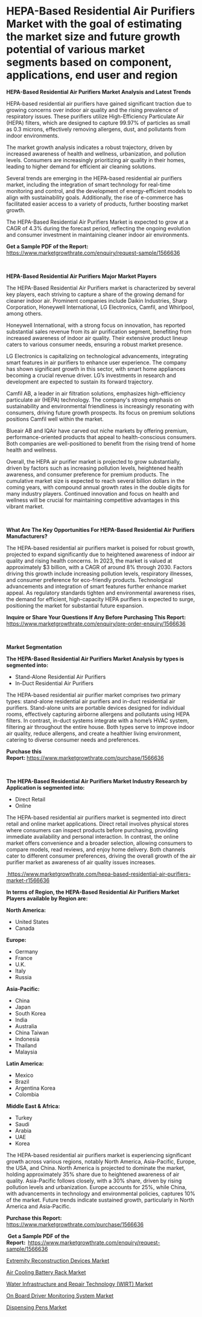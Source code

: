<p><h1>HEPA-Based Residential Air Purifiers Market with the goal of estimating the market size and future growth potential of various market segments based on component, applications, end user and region</h1></p><p><strong>HEPA-Based Residential Air Purifiers Market Analysis and Latest Trends</strong></p>
<p><p>HEPA-based residential air purifiers have gained significant traction due to growing concerns over indoor air quality and the rising prevalence of respiratory issues. These purifiers utilize High-Efficiency Particulate Air (HEPA) filters, which are designed to capture 99.97% of particles as small as 0.3 microns, effectively removing allergens, dust, and pollutants from indoor environments. </p><p>The market growth analysis indicates a robust trajectory, driven by increased awareness of health and wellness, urbanization, and pollution levels. Consumers are increasingly prioritizing air quality in their homes, leading to higher demand for efficient air cleaning solutions. </p><p>Several trends are emerging in the HEPA-based residential air purifiers market, including the integration of smart technology for real-time monitoring and control, and the development of energy-efficient models to align with sustainability goals. Additionally, the rise of e-commerce has facilitated easier access to a variety of products, further boosting market growth.</p><p>The HEPA-Based Residential Air Purifiers Market is expected to grow at a CAGR of 4.3% during the forecast period, reflecting the ongoing evolution and consumer investment in maintaining cleaner indoor air environments.</p></p>
<p><strong>Get a Sample PDF of the Report:&nbsp;</strong> <a href="https://www.marketgrowthrate.com/enquiry/request-sample/1566636">https://www.marketgrowthrate.com/enquiry/request-sample/1566636</a></p>
<p>&nbsp;</p>
<p><strong>HEPA-Based Residential Air Purifiers Major Market Players</strong></p>
<p><p>The HEPA-Based Residential Air Purifiers market is characterized by several key players, each striving to capture a share of the growing demand for cleaner indoor air. Prominent companies include Daikin Industries, Sharp Corporation, Honeywell International, LG Electronics, Camfil, and Whirlpool, among others. </p><p>Honeywell International, with a strong focus on innovation, has reported substantial sales revenue from its air purification segment, benefiting from increased awareness of indoor air quality. Their extensive product lineup caters to various consumer needs, ensuring a robust market presence.</p><p>LG Electronics is capitalizing on technological advancements, integrating smart features in air purifiers to enhance user experience. The company has shown significant growth in this sector, with smart home appliances becoming a crucial revenue driver. LG’s investments in research and development are expected to sustain its forward trajectory.</p><p>Camfil AB, a leader in air filtration solutions, emphasizes high-efficiency particulate air (HEPA) technology. The company's strong emphasis on sustainability and environmental friendliness is increasingly resonating with consumers, driving future growth prospects. Its focus on premium solutions positions Camfil well within the market.</p><p>Blueair AB and IQAir have carved out niche markets by offering premium, performance-oriented products that appeal to health-conscious consumers. Both companies are well-positioned to benefit from the rising trend of home health and wellness.</p><p>Overall, the HEPA air purifier market is projected to grow substantially, driven by factors such as increasing pollution levels, heightened health awareness, and consumer preference for premium products. The cumulative market size is expected to reach several billion dollars in the coming years, with compound annual growth rates in the double digits for many industry players. Continued innovation and focus on health and wellness will be crucial for maintaining competitive advantages in this vibrant market.</p></p>
<p>&nbsp;</p>
<p><strong>What Are The Key Opportunities For HEPA-Based Residential Air Purifiers Manufacturers?</strong></p>
<p><p>The HEPA-based residential air purifiers market is poised for robust growth, projected to expand significantly due to heightened awareness of indoor air quality and rising health concerns. In 2023, the market is valued at approximately $3 billion, with a CAGR of around 8% through 2030. Factors driving this growth include increasing pollution levels, respiratory illnesses, and consumer preference for eco-friendly products. Technological advancements and integration of smart features further enhance market appeal. As regulatory standards tighten and environmental awareness rises, the demand for efficient, high-capacity HEPA purifiers is expected to surge, positioning the market for substantial future expansion.</p></p>
<p><strong>Inquire or Share Your Questions If Any Before Purchasing This Report:</strong> <a href="https://www.marketgrowthrate.com/enquiry/pre-order-enquiry/1566636">https://www.marketgrowthrate.com/enquiry/pre-order-enquiry/1566636</a></p>
<p>&nbsp;</p>
<p><strong>Market Segmentation</strong></p>
<p><strong>The HEPA-Based Residential Air Purifiers Market Analysis by types is segmented into:</strong></p>
<p><ul><li>Stand-Alone Residential Air Purifiers</li><li>In-Duct Residential Air Purifiers</li></ul></p>
<p><p>The HEPA-based residential air purifier market comprises two primary types: stand-alone residential air purifiers and in-duct residential air purifiers. Stand-alone units are portable devices designed for individual rooms, effectively capturing airborne allergens and pollutants using HEPA filters. In contrast, in-duct systems integrate with a home’s HVAC system, filtering air throughout the entire house. Both types serve to improve indoor air quality, reduce allergens, and create a healthier living environment, catering to diverse consumer needs and preferences.</p></p>
<p><strong>Purchase this Report:&nbsp;</strong><a href="https://www.marketgrowthrate.com/purchase/1566636">https://www.marketgrowthrate.com/purchase/1566636</a></p>
<p>&nbsp;</p>
<p><strong>The HEPA-Based Residential Air Purifiers Market Industry Research by Application is segmented into:</strong></p>
<p><ul><li>Direct Retail</li><li>Online</li></ul></p>
<p><p>The HEPA-based residential air purifiers market is segmented into direct retail and online market applications. Direct retail involves physical stores where consumers can inspect products before purchasing, providing immediate availability and personal interaction. In contrast, the online market offers convenience and a broader selection, allowing consumers to compare models, read reviews, and enjoy home delivery. Both channels cater to different consumer preferences, driving the overall growth of the air purifier market as awareness of air quality issues increases.</p></p>
<p><a href="https://www.marketgrowthrate.com/hepa-based-residential-air-purifiers-market-r1566636">&nbsp;https://www.marketgrowthrate.com/hepa-based-residential-air-purifiers-market-r1566636</a></p>
<p><strong>In terms of Region, the HEPA-Based Residential Air Purifiers Market Players available by Region are:</strong></p>
<p>
    <p> <strong> North America: </strong>
        <ul>
            <li>United States</li>
            <li>Canada</li>
        </ul>
        </p> 
    <p> <strong> Europe: </strong>
        <ul>
            <li>Germany</li>
            <li>France</li>
            <li>U.K.</li>
            <li>Italy</li>
            <li>Russia</li>
        </ul>
        </p> 
    <p> <strong> Asia-Pacific: </strong>
        <ul>
            <li>China</li>
            <li>Japan</li>
            <li>South Korea</li>
            <li>India</li>
            <li>Australia</li>
            <li>China Taiwan</li>
            <li>Indonesia</li>
            <li>Thailand</li>
            <li>Malaysia</li>
        </ul>
        </p> 
    <p> <strong> Latin America: </strong>
        <ul>
            <li>Mexico</li>
            <li>Brazil</li>
            <li>Argentina Korea</li>
            <li>Colombia</li>
        </ul>
        </p> 
    <p> <strong> Middle East & Africa: </strong>
        <ul>
            <li>Turkey</li>
            <li>Saudi</li>
            <li>Arabia</li>
            <li>UAE</li>
            <li>Korea</li>
        </ul>
    </p>
    </p>
<p><p>The HEPA-based residential air purifiers market is experiencing significant growth across various regions, notably North America, Asia-Pacific, Europe, the USA, and China. North America is projected to dominate the market, holding approximately 35% share due to heightened awareness of air quality. Asia-Pacific follows closely, with a 30% share, driven by rising pollution levels and urbanization. Europe accounts for 25%, while China, with advancements in technology and environmental policies, captures 10% of the market. Future trends indicate sustained growth, particularly in North America and Asia-Pacific.</p></p>
<p><strong>Purchase this Report: </strong><a href="https://www.marketgrowthrate.com/purchase/1566636">https://www.marketgrowthrate.com/purchase/1566636</a></p>
<p>&nbsp;<strong>Get a Sample PDF of the Report:&nbsp;&nbsp;</strong><a href="https://www.marketgrowthrate.com/enquiry/request-sample/1566636">https://www.marketgrowthrate.com/enquiry/request-sample/1566636</a></p>
<p><strong></strong></p>
<p><p><a href="https://github.com/AbbasMahmud554/Market-Research-Report-List-1/blob/main/extremity-reconstruction-devices-market.md">Extremity Reconstruction Devices Market</a></p><p><a href="https://issuu.com/reportprime-2/docs/air-cooling-battery-rack-market-siz_2d108c558e57ca">Air Cooling Battery Rack Market</a></p><p><a href="https://github.com/JakirUddin511/Market-Research-Report-List-1/blob/main/water-infrastructure-and-repair-technology-wirt-market.md">Water Infrastructure and Repair Technology (WIRT) Market</a></p><p><a href="https://issuu.com/reportprime-2/docs/on-board-driver-monitoring-system-m_2c3bc76044a582">On Board Driver Monitoring System Market</a></p><p><a href="https://www.linkedin.com/pulse/global-dispensing-pens-market-trends-forecasts-strategic-gmpde">Dispensing Pens Market</a></p></p>